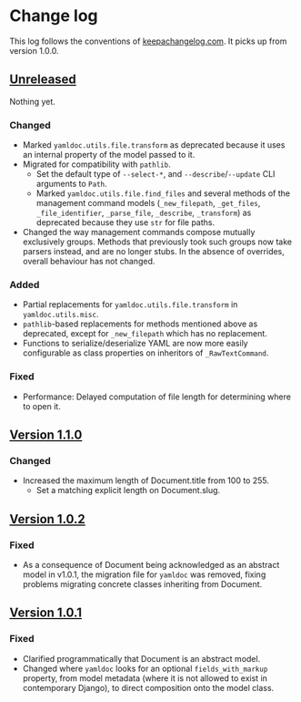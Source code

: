# Change log
This log follows the conventions of
[keepachangelog.com](http://keepachangelog.com/). It picks up from version 1.0.0.

## [Unreleased]
Nothing yet.

### Changed
- Marked `yamldoc.utils.file.transform` as deprecated because it uses an
  internal property of the model passed to it.
- Migrated for compatibility with `pathlib`.
    - Set the default type of `--select-*`, and `--describe`/`--update` CLI
      arguments to `Path`.
    - Marked `yamldoc.utils.file.find_files` and several methods of the
      management command models (`_new_filepath`, `_get_files`,
      `_file_identifier`, `_parse_file`, `_describe`, `_transform`) as
      deprecated because they use `str` for file paths.
- Changed the way management commands compose mutually exclusively groups.
  Methods that previously took such groups now take parsers instead, and
  are no longer stubs. In the absence of overrides, overall behaviour has
  not changed.

### Added
- Partial replacements for `yamldoc.utils.file.transform` in
  `yamldoc.utils.misc`.
- `pathlib`-based replacements for methods mentioned above as deprecated,
  except for `_new_filepath` which has no replacement.
- Functions to serialize/deserialize YAML are now more easily configurable as
  class properties on inheritors of `_RawTextCommand`.

### Fixed
- Performance: Delayed computation of file length for determining where to open
  it.

## [Version 1.1.0]
### Changed
- Increased the maximum length of Document.title from 100 to 255.
    - Set a matching explicit length on Document.slug.

## [Version 1.0.2]
### Fixed
- As a consequence of Document being acknowledged as an abstract model in
  v1.0.1, the migration file for `yamldoc` was removed, fixing problems
  migrating concrete classes inheriting from Document.

## [Version 1.0.1]
### Fixed
- Clarified programmatically that Document is an abstract model.
- Changed where `yamldoc` looks for an optional `fields_with_markup` property,
  from model metadata (where it is not allowed to exist in contemporary
  Django), to direct composition onto the model class.

[Unreleased]: https://github.com/veikman/yamldoc/compare/v1.1.0...HEAD
[Version 1.1.0]: https://github.com/veikman/yamldoc/compare/v1.0.2...v1.1.0
[Version 1.0.2]: https://github.com/veikman/yamldoc/compare/v1.0.1...v1.0.2
[Version 1.0.1]: https://github.com/veikman/yamldoc/compare/v1.0.0...v1.0.1
